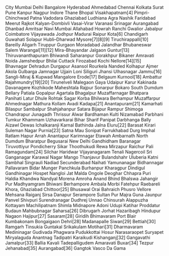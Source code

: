 City
Mumbai
Delhi
Bangalore
Hyderabad
Ahmedabad
Chennai
Kolkata
Surat
Pune
Kanpur
Nagpur
Indore
Thane
Bhopal
Visakhapatnam[4]
Pimpri-Chinchwad
Patna
Vadodara
Ghaziabad
Ludhiana
Agra
Nashik
Faridabad
Meerut
Rajkot
Kalyan-Dombivli
Vasai-Virar
Varanasi
Srinagar
Aurangabad
Dhanbad
Amritsar
Navi Mumbai
Allahabad
Howrah
Ranchi
Gwalior
Jabalpur
Coimbatore
Vijayawada
Jodhpur
Madurai
Raipur
Kota[6]
Chandigarh
Guwahati
Solapur
Hubli–Dharwad
Mysore[7][8][9]
Tiruchirappalli[10]
Bareilly
Aligarh
Tiruppur
Gurgaon
Moradabad
Jalandhar
Bhubaneswar
Salem
Warangal[11][12]
Mira-Bhayandar
Jalgaon
Guntur[13]
Thiruvananthapuram
Bhiwandi
Saharanpur
Gorakhpur
Bikaner
Amravati
Noida
Jamshedpur
Bhilai
Cuttack
Firozabad
Kochi
Nellore[14][15]
Bhavnagar
Dehradun
Durgapur
Asansol
Rourkela
Nanded
Kolhapur
Ajmer
Akola
Gulbarga
Jamnagar
Ujjain
Loni
Siliguri
Jhansi
Ulhasnagar
Jammu[16]
Sangli-Miraj & Kupwad
Mangalore
Erode[17]
Belgaum
Kurnool[18]
Ambattur
Rajahmundry[19][20]
Tirunelveli
Malegaon
Gaya
Udaipur
Karur
Kakinada
Davanagere
Kozhikode
Maheshtala
Rajpur Sonarpur
Bokaro
South Dumdum
Bellary
Patiala
Gopalpur
Agartala
Bhagalpur
Muzaffarnagar
Bhatpara
Panihati
Latur
Dhule
Rohtak
Sagar
Korba
Bhilwara
Berhampur
Muzaffarpur
Ahmednagar
Mathura
Kollam
Avadi
Kadapa[21]
Anantapuram[21]
Kamarhati
Bilaspur
Sambalpur
Shahjahanpur
Satara
Bijapur
Rampur
Shimoga
Chandrapur
Junagadh
Thrissur
Alwar
Bardhaman
Kulti
Nizamabad
Parbhani
Tumkur
Khammam
Uzhavarkarai
Bihar Sharif
Panipat
Darbhanga
Bally
Aizawl
Dewas
Ichalkaranji
Karnal
Bathinda
Jalna
Eluru[22]
Barasat
Kirari Suleman Nagar
Purnia[23]
Satna
Mau
Sonipat
Farrukhabad
Durg
Imphal
Ratlam
Hapur
Arrah
Anantapur
Karimnagar
Etawah
Ambarnath
North Dumdum
Bharatpur
Begusarai
New Delhi
Gandhidham
Baranagar
Tiruvottiyur
Pondicherry
Sikar
Thoothukudi
Rewa
Mirzapur
Raichur
Pali
Ramagundam[24]
Silchar
Haridwar
Vijayanagaram
Tenali
Nagercoil
Sri Ganganagar
Karawal Nagar
Mango
Thanjavur
Bulandshahr
Uluberia
Katni
Sambhal
Singrauli
Nadiad
Secunderabad
Naihati
Yamunanagar
Bidhannagar
Pallavaram
Bidar
Munger
Panchkula
Burhanpur
Kharagpur
Dindigul
Gandhinagar
Hospet
Nangloi Jat
Malda
Ongole
Deoghar
Chhapra
Puri
Haldia
Khandwa
Nandyal
Morena
Amroha
Anand
Bhind
Bhalswa Jahangir Pur
Madhyamgram
Bhiwani
Berhampore
Ambala
Morbi
Fatehpur
Raebareli
Khora, Ghaziabad
Chittoor[25]
Bhusawal
Orai
Bahraich
Phusro
Vellore
Mehsana
Raiganj
Sirsa
Danapur
Serampore
Sultan Pur Majra
Guna
Jaunpur
Panvel
Shivpuri
Surendranagar Dudhrej
Unnao
Chinsurah
Alappuzha
Kottayam
Machilipatnam
Shimla
Midnapore
Adoni
Udupi
Katihar
Proddatur
Budaun
Mahbubnagar
Saharsa[26]
Dibrugarh
Jorhat
Hazaribagh
Hindupur
Nagaon
Hajipur[27]
Sasaram[28]
Giridih
Bhimavaram
Port Blair
Kumbakonam
Bongaigaon
Dehri[28]
Madanapalle
Siwan[29]
Bettiah[30]
Ramgarh
Tinsukia
Guntakal
Srikakulam
Motihari[31]
Dharmavaram
Medininagar
Gudivada
Phagwara
Pudukkottai
Hosur
Narasaraopet
Suryapet
Miryalaguda
Anantnag
Tadipatri
Karaikudi
Kishanganj[32]
Gangavathi
Jamalpur[33]
Ballia
Kavali
Tadepalligudem
Amaravati
Buxar[34]
Tezpur
Jehanabad[35]
Aurangabad[36]
Gangtok
Vasco Da Gama
